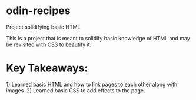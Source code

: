 # odin-recipes
Project solidifying basic HTML

This is a project that is meant to solidify basic knowledge of HTML and may be revisited with CSS to beautify it. 

<h1> Key Takeaways: </h1> 
1) Learned basic HTML and how to link pages to each other along with images.
2) Learned basic CSS to add effects to the page.
